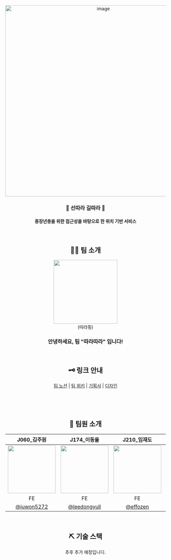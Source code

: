 <div align="center">
    <img width="600" alt="image" src="https://github.com/user-attachments/assets/f7973fe3-dd8a-4643-9536-53e63db1f6fe">
   <h3 align="center">🧭 선따라 길따라 🧭</h3>
    <h4 align="center">중장년층을 위한 접근성을 바탕으로 한 위치 기반 서비스</h4>
</div>


<div align="center">
<br />

## 👩‍💻 팀 소개

<img width="200" src="https://github.com/user-attachments/assets/ab367ecb-be89-4076-abdf-bf00bdc29a4f" />
<div>(따라핑)</div>

### 안녕하세요, 팀 "따라따라" 입니다!

<br />

## 🗝 링크 안내

<p>  
  <a href="https://www.notion.so/127b1b2b649180e88f70d6a4648924a0?pvs=4">팀 노션</a>   |   
  <a href="https://github.com/boostcampwm-2024/web28-DDara/wiki">팀 위키</a> |
  <a href="https://www.figma.com/design/r9nl4Jcz9VXIMbrpf50wY6/PickMeUp?node-id=90-1897">기획서</a>   |   
  <a href="https://www.figma.com/design/r9nl4Jcz9VXIMbrpf50wY6/PickMeUp?node-id=87-929">디자인</a>
<!--   <br />
  <a href="https://www.notion.so/127b1b2b6491805b9055d480ab56e432?v=ee8c766f016148d7bfd6c6f49d782b10&pvs=4">회의록</a>   |  
  <a href="https://www.notion.so/129b1b2b649180ef8ad6f356251f2dec?pvs=4">그라운드 룰</a>   |   
  <a href="https://www.notion.so/812667c55af84dba8d18f4902b56a85e?pvs=4">기능 명세</a> -->
</p>

</div>

<div align="center">
<br /><br /><br />



## 🌱 팀원 소개

|J060_김주원|J174_이동율|J210_임재도|J234_정혜인|
|:--:|:--:|:--:|:--:|
|<a href="https://github.com/juwon5272"><img src="https://github.com/user-attachments/assets/f774ff48-8831-490f-b0fe-b18b024f7916" width="150px;" alt=""/></a>|<a href="https://github.com/leedongyull"><img src="https://github.com/user-attachments/assets/4d682b1f-0f91-4547-8a7d-1f6b00bee674" width="150px;" alt=""/></a>|<a href="https://github.com/effozen"><img src="https://github.com/user-attachments/assets/92bddae1-19ce-4b06-811e-52df15ac726c" width="150px;" alt=""/></a>|<a href="https://github.com/happyhyep"><img src="https://github.com/user-attachments/assets/40ac933c-3e19-4884-a5e9-da2f2298dd72" width="150px;" alt=""/></a>|
|FE|FE|FE|Full Stack (FE + BE)|
|<a href="https://github.com/juwon5272">@juwon5272</a>|<a href="https://github.com/leedongyull">@leedongyull</a>|<a href="https://github.com/effozen">@effozen</a>|<a href="https://github.com/happyhyep">@happyhyep</a>|

<br />

## ⛏ 기술 스택

추후 추가 예정입니다.

<!--
## 👨‍👨‍👧‍👦 협업 전략

## 👂 그라운드 룰

-->
</div>
